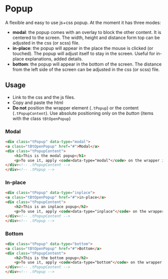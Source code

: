 # Popup
A flexible and easy to use js+css popup. At the moment it has three modes:

* **modal**: the popup comes with an overlay to block the other content. It is centered to the screen. The width, height and distance form top can be adjusted in the css (or scss) file.
* **in-place**: the popup will appear in the place the mouse is clicked (or touched). The popup will adjust itself to stay in the screen. Useful for in-place explanations, added details.
* **bottom**: the popup will appear in the bottom of the screen. The distance from the left side of the screen can be adjusted in the css (or scss) file.

## Usage
* Link to the css and the js files.
* Copy and paste the html
* **Do not** position the wrapper element (`.tPopup`) or the content (`.tPopupContent`). Use absolute positioning only on the *button* (items with the class `tBtOpenPopup`)

### Modal
```html
<div class="tPopup" data-type="modal">
<a class="tBtOpenPopup" href="#">Modal</a>
<div class="tPopupContent">
	<h1>This is the modal popup</h1>
	<p>To use it, apply <code>data-type="modal"</code> on the wrapper item (<code>.tPopup</code>)</p>
</div><!-- .tPopupContent -->
</div><!-- .tPopup -->
```

### In-place
```html
<div class="tPopup" data-type="inplace">
<a class="tBtOpenPopup" href="#">in-place</a>
<div class="tPopupContent">
	<h2>This is an inplace popup</h2>
	<p>To use it, apply <code>data-type="inplace"</code> on the wrapper item (<code>.tPopup</code>)</p>
</div><!-- .tPopupContent -->
</div><!-- .tPopup -->
```

### Bottom
```html
<div class="tPopup" data-type="bottom">
<a class="tBtOpenPopup" href="#">Bottom</a>
<div class="tPopupContent">
	<h2>This is the bottom popup</h2>
	<p>To use it, apply <code>data-type="bottom"</code> on the wrapper item (<code>.tPopup</code>)</p>
</div><!-- .tPopupContent -->
</div><!-- .tPopup -->
```